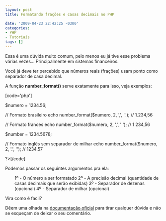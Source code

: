 ```yaml
---
layout: post
title: Formatando frações e casas decimais no PHP

date: '2009-04-23 22:42:25 -0300'
categories:
- PHP
- Tutoriais
tags: []
---
```

<p>Essa é uma dúvida muito comum, pelo menos eu já tive esse problema várias vezes... Principalmente em sistemas financeiros.</p>
<p>Você já deve ter percebido que números reais (frações) usam ponto como separador de casa decimal.</p>
<p>A função <strong>number_format()</strong> serve exatamente para isso, veja exemplos:</p>
<p>[code='php']<?php</p>
<p>$numero = 1234.56;</p>
<p>// Formato brasileiro
echo number_format($numero, 2, ',', '.');
// 1.234,56</p>
<p>// Formato frances
echo number_format($numero, 2, ',', ' ');
// 1 234,56</p>
<p>$number = 1234.5678;</p>
<p>// Formato inglês sem separador de milhar
echo number_format($numero, 2, '.', '');
// 1234.57</p>
<p>?>[/code]</p>
<p>Podemos passar os seguintes argumentos pra ela:</p>
<p style="padding-left: 30px;">1º - O número a ser formatado
2º - A precisão decimal (quantidade de casas decimais que serão exibidas)
3º - Separador de dezenas (opcional)
4º - Separador de milhar (opcional)</p>
<p>Vira como é facil?</p>
<p>Dêem uma olhada na <a href="http://www.php.net/manual/pt_BR/function.number-format.php" target="_blank">documentação oficial</a> para tirar qualquer dúvida e não se esqueçam de deixar o seu comentário.</p>
